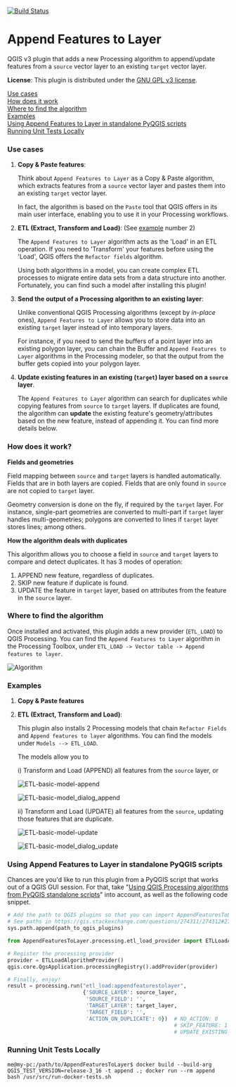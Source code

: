 [![Build Status](https://api.travis-ci.org/gacarrillor/AppendFeaturesToLayer.svg?branch=master)](https://travis-ci.org/gacarrillor/AppendFeaturesToLayer)


# Append Features to Layer


QGIS v3 plugin that adds a new Processing algorithm to append/update features from a `source` vector layer to an existing `target` vector layer.

**License**: This plugin is distributed under the [GNU GPL v3 license](https://github.com/gacarrillor/AppendFeaturesToLayer/blob/master/AppendFeaturesToLayer/LICENSE).

  [Use cases](#use-cases)<br>
  [How does it work](#how-does-it-work)<br>
  [Where to find the algorithm](#where-to-find-the-algorithm)<br>
  [Examples](#examples)<br>
  [Using Append Features to Layer in standalone PyQGIS scripts](#using-append-features-to-layer-in-standalone-pyqgis-scripts)<br>
  [Running Unit Tests Locally](#running-unit-tests-locally)


### Use cases

 1. **Copy & Paste features**:

    Think about `Append Features to Layer` as a Copy & Paste algorithm, which extracts features from a `source` vector layer and pastes them into an existing `target` vector layer.

    In fact, the algorithm is based on the `Paste` tool that QGIS offers in its main user interface, enabling you to use it in your Processing workflows. 

 2. **ETL (Extract, Transform and Load)**: (See [example](#examples) number 2)
    
    The `Append Features to Layer` algorithm acts as the 'Load' in an ETL operation. If you need to 'Transform' your features before using the 'Load', QGIS offers the `Refactor fields` algorithm. 
    
    Using both algorithms in a model, you can create complex ETL processes to migrate entire data sets from a data structure into another. Fortunately, you can find such a model after installing this plugin!

 3. **Send the output of a Processing algorithm to an existing layer**:

    Unlike conventional QGIS Processing algorithms (except by *in-place* ones), `Append Features to Layer` allows you to store data into an existing `target` layer instead of into temporary layers. 
    
    For instance, if you need to send the buffers of a point layer into an existing polygon layer, you can chain the Buffer and `Append Features to Layer` algorithms in the Processing modeler, so that the output from the buffer gets copied into your polygon layer.    

 4. **Update existing features in an existing (`target`) layer based on a `source` layer**.

    The `Append Features to Layer` algorithm can search for duplicates while copying features from `source` to `target` layers. If duplicates are found, the algorithm can **update** the existing feature's geometry/attributes based on the new feature, instead of appending it. You can find more details below.


### How does it work?

**Fields and geometries**

Field mapping between `source` and `target` layers is handled automatically. Fields that are in both layers are copied. Fields that are only found in `source` are not copied to `target` layer.

Geometry conversion is done on the fly, if required by the `target` layer. For instance, single-part geometries are converted to multi-part if `target` layer handles multi-geometries; polygons are converted to lines if `target` layer stores lines; among others.

**How the algorithm deals with duplicates**

This algorithm allows you to choose a field in `source` and `target` layers to compare and detect duplicates. It has 3 modes of operation: 

  1) APPEND new feature, regardless of duplicates.
  2) SKIP new feature if duplicate is found.
  3) UPDATE the feature in `target` layer, based on attributes from the feature in the `source` layer.


### Where to find the algorithm


Once installed and activated, this plugin adds a new provider (`ETL_LOAD`) to QGIS Processing.
You can find the `Append Features to Layer` algorithm in the Processing Toolbox, under `ETL_LOAD -> Vector table -> Append features to layer`.

![Algorithm][1]

### Examples

1. **Copy & Paste features**

2. **ETL (Extract, Transform and Load)**: 

   This plugin also installs 2 Processing models that chain `Refactor Fields` and `Append features to layer` algorithms. You can find the models under `Models --> ETL_LOAD`. 
   
   The models allow you to 
   
   i) Transform and Load (APPEND) all features from the `source` layer, or
   
      ![ETL-basic-model-append][2]

      ![ETL-basic-model_dialog_append][3]    
   
   ii) Transform and Load (UPDATE) all features from the `source`, updating those features that are duplicate.

      ![ETL-basic-model-update][4]

      ![ETL-basic-model_dialog_update][5]


[1]: https://imgur.com/0xtH0kV.png
[2]: http://downloads.tuxfamily.org/tuxgis/geoblogs/AppendFeaturesToLayer/imgs/append_01.png
[3]: https://imgur.com/032tTlB.png
[4]: http://downloads.tuxfamily.org/tuxgis/geoblogs/AppendFeaturesToLayer/imgs/update_01.png
[5]: https://imgur.com/6P8iSuv.png

### Using Append Features to Layer in standalone PyQGIS scripts

Chances are you'd like to run this plugin from a PyQGIS script that works out of a QGIS GUI session. For that, take "[Using QGIS Processing algorithms from PyQGIS standalone scripts](https://gis.stackexchange.com/questions/279874/using-qgis-processing-algorithms-from-pyqgis-standalone-scripts-outside-of-gui)" into account, as well as the following code snippet.

```python
# Add the path to QGIS plugins so that you can import AppendFeaturesToLayer
# See paths in https://gis.stackexchange.com/questions/274311/274312#274312
sys.path.append(path_to_qgis_plugins)

from AppendFeaturesToLayer.processing.etl_load_provider import ETLLoadAlgorithmProvider

# Register the processing provider
provider = ETLLoadAlgorithmProvider()
qgis.core.QgsApplication.processingRegistry().addProvider(provider)

# Finally, enjoy!
result = processing.run("etl_load:appendfeaturestolayer",
                        {'SOURCE_LAYER': source_layer,
                         'SOURCE_FIELD': '',
                         'TARGET_LAYER': target_layer,
                         'TARGET_FIELD': '',
                         'ACTION_ON_DUPLICATE': 0})  # NO_ACTION: 0
                                                     # SKIP_FEATURE: 1
                                                     # UPDATE_EXISTING_FEATURE: 2
```

### Running Unit Tests Locally

`me@my-pc:/path/to/AppendFeaturesToLayer$ docker build --build-arg QGIS_TEST_VERSION=release-3_16 -t append .; docker run --rm append bash /usr/src/run-docker-tests.sh`

